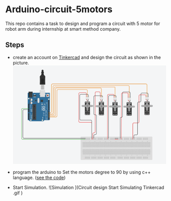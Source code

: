 # Arduino-circuit-5motors

This repo contains a task to design and program a circuit with 5 motor for robot arm during internship at smart method company. 
## Steps 
* create an account on [Tinkercad](https://www.tinkercad.com) and design the circuit as shown in the picture. 
![design](circuit.PNG)


* program the arduino to Set the motors degree to 90 by using c++ language. ([see the code](https://github.com/MonaAl-Dawsari/Arduino-circuit-5motors/blob/main/circuit.ino))

* Start Simulation. 
![Simulation ](Circuit design Start Simulating Tinkercad .gif
 )

